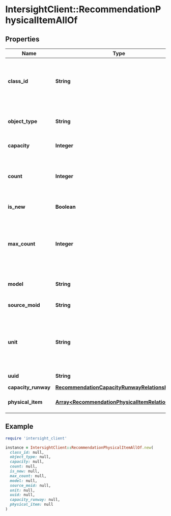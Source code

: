 # IntersightClient::RecommendationPhysicalItemAllOf

## Properties

| Name | Type | Description | Notes |
| ---- | ---- | ----------- | ----- |
| **class_id** | **String** | The fully-qualified name of the instantiated, concrete type. This property is used as a discriminator to identify the type of the payload when marshaling and unmarshaling data. | [default to &#39;recommendation.PhysicalItem&#39;] |
| **object_type** | **String** | The fully-qualified name of the instantiated, concrete type. The value should be the same as the &#39;ClassId&#39; property. | [default to &#39;recommendation.PhysicalItem&#39;] |
| **capacity** | **Integer** | Capacity of the physical entity added. | [optional][readonly] |
| **count** | **Integer** | Count of number of items/devices to be added.For example, number of disks to add on a node PhysicalItem in case of HyperFlex Cluster recommendation. | [optional][readonly] |
| **is_new** | **Boolean** | If the PhysicalItem is new, this is set to true, else false. | [optional][readonly] |
| **max_count** | **Integer** | Maximum number of items/devices which can be added on this PhysicalItem.For example, maximum number of disks allowed on a node PhysicalItem in case of HyperFlex Cluster recommendation. | [optional][readonly] |
| **model** | **String** | Model of the recommended physical device which is externally identifiable. | [optional][readonly] |
| **source_moid** | **String** | Moid of the managed object which represents the existing physical entity. | [optional][readonly] |
| **unit** | **String** | Unit of the new capacity. * &#x60;TB&#x60; - The Enum value TB represents that the measurement unit is in terabytes. * &#x60;MB&#x60; - The Enum value MB represents that the measurement unit is in megabytes. | [optional][readonly][default to &#39;TB&#39;] |
| **uuid** | **String** | Uuid of the recommended physical device. | [optional][readonly] |
| **capacity_runway** | [**RecommendationCapacityRunwayRelationship**](RecommendationCapacityRunwayRelationship.md) |  | [optional] |
| **physical_item** | [**Array&lt;RecommendationPhysicalItemRelationship&gt;**](RecommendationPhysicalItemRelationship.md) | An array of relationships to recommendationPhysicalItem resources. | [optional][readonly] |

## Example

```ruby
require 'intersight_client'

instance = IntersightClient::RecommendationPhysicalItemAllOf.new(
  class_id: null,
  object_type: null,
  capacity: null,
  count: null,
  is_new: null,
  max_count: null,
  model: null,
  source_moid: null,
  unit: null,
  uuid: null,
  capacity_runway: null,
  physical_item: null
)
```

